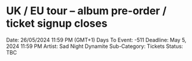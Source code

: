 # UK / EU tour – album pre-order / ticket signup closes

Date: 26/05/2024 11:59 PM (GMT+1)
Days To Event: -511
Deadline: May 5, 2024 11:59 PM
Artist: Sad Night Dynamite
Sub-Category: Tickets
Status: TBC